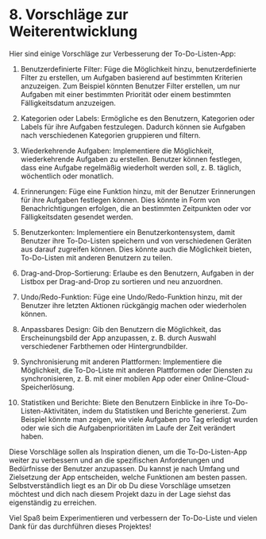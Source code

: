 # 8. Vorschläge zur Weiterentwicklung

Hier sind einige Vorschläge zur Verbesserung der To-Do-Listen-App:

1. Benutzerdefinierte Filter: Füge die Möglichkeit hinzu, benutzerdefinierte Filter zu erstellen, um Aufgaben basierend auf bestimmten Kriterien anzuzeigen. Zum Beispiel könnten Benutzer Filter erstellen, um nur Aufgaben mit einer bestimmten Priorität oder einem bestimmten Fälligkeitsdatum anzuzeigen.

2. Kategorien oder Labels: Ermögliche es den Benutzern, Kategorien oder Labels für ihre Aufgaben festzulegen. Dadurch können sie Aufgaben nach verschiedenen Kategorien gruppieren und filtern.

3. Wiederkehrende Aufgaben: Implementiere die Möglichkeit, wiederkehrende Aufgaben zu erstellen. Benutzer können festlegen, dass eine Aufgabe regelmäßig wiederholt werden soll, z. B. täglich, wöchentlich oder monatlich.

4. Erinnerungen: Füge eine Funktion hinzu, mit der Benutzer Erinnerungen für ihre Aufgaben festlegen können. Dies könnte in Form von Benachrichtigungen erfolgen, die an bestimmten Zeitpunkten oder vor Fälligkeitsdaten gesendet werden.

5. Benutzerkonten: Implementiere ein Benutzerkontensystem, damit Benutzer ihre To-Do-Listen speichern und von verschiedenen Geräten aus darauf zugreifen können. Dies könnte auch die Möglichkeit bieten, To-Do-Listen mit anderen Benutzern zu teilen.

6. Drag-and-Drop-Sortierung: Erlaube es den Benutzern, Aufgaben in der Listbox per Drag-and-Drop zu sortieren und neu anzuordnen.

7. Undo/Redo-Funktion: Füge eine Undo/Redo-Funktion hinzu, mit der Benutzer ihre letzten Aktionen rückgängig machen oder wiederholen können.

8. Anpassbares Design: Gib den Benutzern die Möglichkeit, das Erscheinungsbild der App anzupassen, z. B. durch Auswahl verschiedener Farbthemen oder Hintergrundbilder.

9. Synchronisierung mit anderen Plattformen: Implementiere die Möglichkeit, die To-Do-Liste mit anderen Plattformen oder Diensten zu synchronisieren, z. B. mit einer mobilen App oder einer Online-Cloud-Speicherlösung.

10. Statistiken und Berichte: Biete den Benutzern Einblicke in ihre To-Do-Listen-Aktivitäten, indem du Statistiken und Berichte generierst. Zum Beispiel könnte man zeigen, wie viele Aufgaben pro Tag erledigt wurden oder wie sich die Aufgabenprioritäten im Laufe der Zeit verändert haben.

Diese Vorschläge sollen als Inspiration dienen, um die To-Do-Listen-App weiter zu verbessern und an die spezifischen Anforderungen und Bedürfnisse der Benutzer anzupassen. Du kannst je nach Umfang und Zielsetzung der App entscheiden, welche Funktionen am besten passen.
Selbstverständlich liegt es an Dir ob Du diese Vorschläge umsetzen möchtest und dich nach diesem Projekt dazu in der Lage siehst das eigenständig zu erreichen. 

Viel Spaß beim Experimentieren und verbessern der To-Do-Liste und vielen Dank für das durchführen dieses Projektes!